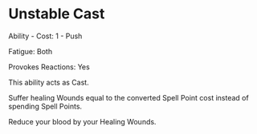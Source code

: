 # Unstable Cast

Ability - Cost: 1 - Push

Fatigue: Both 

Provokes Reactions: Yes

This ability acts as Cast. 

Suffer healing Wounds equal to the converted Spell Point cost instead of spending Spell Points.

Reduce your blood by your Healing Wounds.